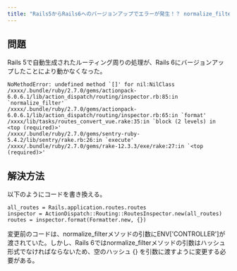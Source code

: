 ```yaml
---
title: "Rails5からRails6へのバージョンアップでエラーが発生！？ normalize_filter対応のカンタンな方法"
---
```


## 問題

Rails 5で自動生成されたルーティング周りの処理が、Rails 6にバージョンアップしたことにより動かなくなった。


```
NoMethodError: undefined method `[]' for nil:NilClass
/xxxx/.bundle/ruby/2.7.0/gems/actionpack-6.0.6.1/lib/action_dispatch/routing/inspector.rb:85:in `normalize_filter'
/xxxx/.bundle/ruby/2.7.0/gems/actionpack-6.0.6.1/lib/action_dispatch/routing/inspector.rb:65:in `format'
/xxxx/lib/tasks/routes_convert_vue.rake:35:in `block (2 levels) in <top (required)>'
/xxxx/.bundle/ruby/2.7.0/gems/sentry-ruby-5.4.2/lib/sentry/rake.rb:26:in `execute'
/xxxx/.bundle/ruby/2.7.0/gems/rake-12.3.3/exe/rake:27:in `<top (required)>'
```

## 解決方法

以下のようにコードを書き換える。

```
all_routes = Rails.application.routes.routes
inspector = ActionDispatch::Routing::RoutesInspector.new(all_routes)
routes = inspector.format(Formatter.new, {})
```

変更前のコードは、normalize_filterメソッドの引数にENV['CONTROLLER']が渡されていた。しかし、Rails 6ではnormalize_filterメソッドの引数はハッシュ形式でなければならないため、空のハッシュ {} を引数に渡すように変更する必要がある。
